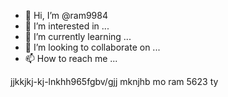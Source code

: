 - 👋 Hi, I’m @ram9984
- 👀 I’m interested in ...
- 🌱 I’m currently learning ...
- 💞️ I’m looking to collaborate on ...
- 📫 How to reach me ...

<!---
ram9984/ram9984 is a ✨ special ✨ repository because its `README.md` (this file) appears on your GitHub profile.
You can click the Preview link to take a look at your changes.
--->
jjkkjkj-kj-lnkhh965fgbv/gjj mknjhb mo ram 5623 ty 
